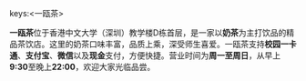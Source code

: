 keys:<一瓯茶>


**一瓯茶**位于香港中文大学（深圳）教学楼D栋首层，是一家以**奶茶**为主打饮品的精品茶饮店。这里的奶茶口味丰富，品质上乘，深受师生喜爱。一瓯茶支持**校园一卡通**、**支付宝**、**微信**以及**现金**支付，方便快捷。营业时间为**周一至周日**，从早上**9:30**至晚上**22:00**，欢迎大家光临品尝。